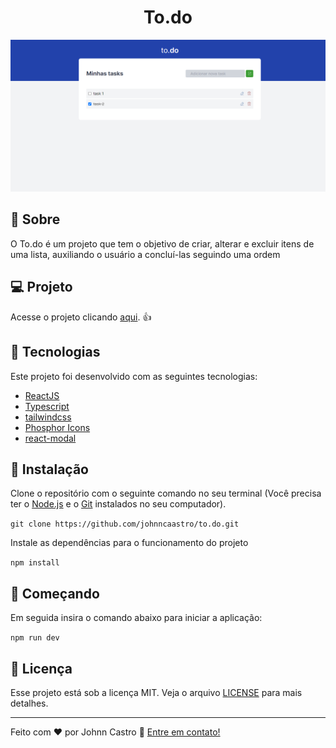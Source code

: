 <h1 align="center">
  To.do
</h1>

![dtmoney](https://github.com/johnncaastro/to.do/blob/main/.github/landing%20page%20to.do.png)

## :page_with_curl: Sobre

O To.do é um projeto que tem o objetivo de criar, alterar e excluir itens de uma lista, auxiliando o usuário a concluí-las seguindo uma ordem

## :computer: Projeto

Acesse o projeto clicando [aqui](https://to-do-iota-five.vercel.app/). :+1:

## 🚀 Tecnologias

Este projeto foi desenvolvido com as seguintes tecnologias:

- [ReactJS](https://reactjs.org/)
- [Typescript](https://www.typescriptlang.org/)
- [tailwindcss](https://tailwindcss.com/)
- [Phosphor Icons](https://phosphoricons.com/)
- [react-modal](https://www.npmjs.com/package/react-modal)

## 👷 Instalação

Clone o repositório com o seguinte comando no seu terminal (Você precisa ter o [Node.js](https://nodejs.org/en/) e o [Git](https://git-scm.com/) instalados no seu computador).

```git clone https://github.com/johnncaastro/to.do.git```

Instale as dependências para o funcionamento do projeto

```npm install```

## 🏃 Começando

Em seguida insira o comando abaixo para iniciar a aplicação:

```npm run dev```

## :memo: Licença

Esse projeto está sob a licença MIT. Veja o arquivo [LICENSE](https://github.com/johnncaastro/to.do/blob/main/LICENSE) para mais detalhes.

---

Feito com ♥ por Johnn Castro :wave: [Entre em contato!](https://www.linkedin.com/in/jonathan-castro-alves/)

